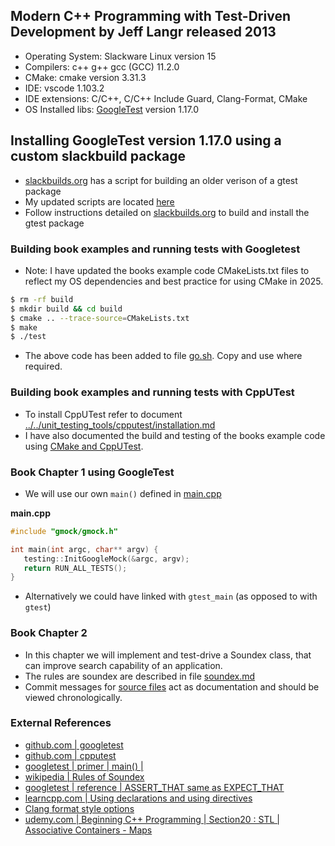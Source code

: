## Modern C++ Programming with Test-Driven Development by Jeff Langr released 2013

- Operating System: Slackware Linux version 15
- Compilers: c++ g++ gcc (GCC) 11.2.0
- CMake: cmake version 3.31.3
- IDE: vscode 1.103.2
- IDE extensions: C/C++, C/C++ Include Guard, Clang-Format, CMake
- OS Installed libs: [GoogleTest](https://github.com/google/googletest) version 1.17.0

## Installing GoogleTest version 1.17.0 using a custom slackbuild package
- [slackbuilds.org](https://slackbuilds.org/repository/15.0/development/gtest/) has a script for building an older verison of a gtest package
- My updated scripts are located [here](../../unit_testing_tools/googletest/slackbuild/gtest/)
- Follow instructions detailed on [slackbuilds.org](https://slackbuilds.org/howto/) to build and install the gtest package

### Building book examples and running tests with Googletest

- Note: I have updated the books example code CMakeLists.txt files to reflect my OS dependencies and best practice for using CMake in 2025.

```bash
$ rm -rf build
$ mkdir build && cd build
$ cmake .. --trace-source=CMakeLists.txt
$ make
$ ./test
```
- The above code has been added to file [go.sh](../../unit_testing_tools/go.sh). Copy and use where required.

### Building book examples and running tests with CppUTest

- To install CppUTest refer to document [../../unit_testing_tools/cpputest/installation.md](../../unit_testing_tools/cpputest/installation.md)
- I have also documented the build and testing of the books example code using [CMake and CppUTest](../modern_c++_with_tdd/cpputest/). 

### Book Chapter 1 using GoogleTest

- We will use our own `main()` defined in [main.cpp](../modern_c++_with_tdd/mycode/c2/main.cpp)

**main.cpp**
```c
#include "gmock/gmock.h"

int main(int argc, char** argv) {
   testing::InitGoogleMock(&argc, argv);
   return RUN_ALL_TESTS();
}
```
- Alternatively we could have linked with `gtest_main` (as opposed to with `gtest`)

### Book Chapter 2

- In this chapter we will implement and test-drive a Soundex class, that can improve search capability of an application.
- The rules are soundex are described in file [soundex.md](../modern_c++_with_tdd/soundex.md)
- Commit messages for [source files](../modern_c++_with_tdd/mycode/c2/) act as documentation and should be viewed chronologically.

### External References

- [github.com | googletest](https://github.com/google/googletest)
- [github.com | cpputest](https://github.com/cpputest/cpputest)
- [googletest | primer | main() |](https://google.github.io/googletest/primer.html#writing-the-main-function)
- [wikipedia | Rules of Soundex](https://en.wikipedia.org/wiki/Soundex)
- [googletest | reference | ASSERT_THAT same as EXPECT_THAT](https://google.github.io/googletest/reference/assertions.html#EXPECT_THAT)
- [learncpp.com | Using declarations and using directives](https://www.learncpp.com/cpp-tutorial/using-declarations-and-using-directives/)
- [Clang format style options](https://clang.llvm.org/docs/ClangFormatStyleOptions.html)
- [udemy.com | Beginning C++ Programming | Section20 : STL | Associative Containers - Maps](https://www.udemy.com/course/beginning-c-plus-plus-programming/learn/lecture/10563510#overview)
